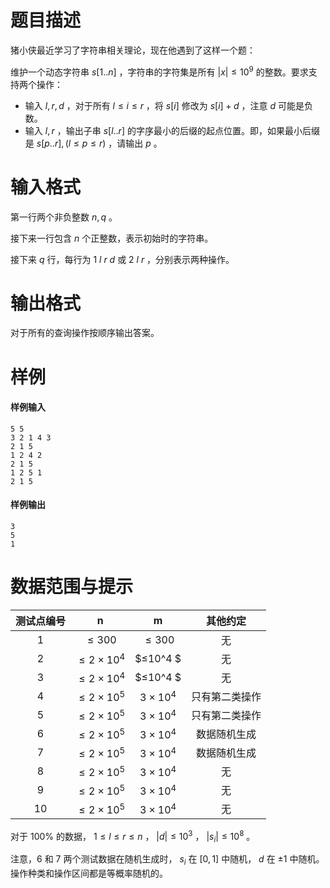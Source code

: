 
# 题目描述

猪小侠最近学习了字符串相关理论，现在他遇到了这样一个题：

维护一个动态字符串 $s[1..n]$ ，字符串的字符集是所有 $|x| ≤ 10^9$ 的整数。要求支持两个操作：
- 输入 $l, r, d$ ，对于所有 $l ≤ i ≤ r$ ，将 $s[i]$ 修改为 $s[i] + d$ ，注意 $d$ 可能是负数。
- 输入 $l, r$ ，输出子串 $s[l..r]$ 的字ި序最小的后缀的起点位置。即，如果最小后缀是 $s[p..r],(l ≤p ≤ r)$ ，请输出 $p$ 。

# 输入格式

第一行两个非负整数 $n, q$ 。

接下来一行包含 $n$ 个正整数，表示初始时的字符串。

接下来 $q$ 行，每行为 $1$ $l$ $r$ $d$ 或 $2$ $l$ $r$ ，分别表示两种操作。

# 输出格式

对于所有的查询操作按顺序输出答案。


# 样例

#### 样例输入
```plain
5 5
3 2 1 4 3
2 1 5
1 2 4 2
2 1 5
1 2 5 1
2 1 5
```

#### 样例输出
```plain
3
5
1
```

# 数据范围与提示

|测试点编号|n|m|其他约定|
|:-:|:-:|:-:|:-:|
|1|$≤ 300$|$≤ 300$|无|
|2|$≤ 2 × 10^4$|$≤10^4 $|无|
|3|$≤ 2 × 10^4$|$≤10^4 $|无|
|4|$≤ 2 × 10^5$|$3×10^4$|只有第二类操作|
|5|$≤ 2 × 10^5$|$3×10^4$|只有第二类操作|
|6|$≤ 2 × 10^5$|$3×10^4$|数据随机生成|
|7|$≤ 2 × 10^5$|$3×10^4$|数据随机生成|
|8|$≤ 2 × 10^5$|$3×10^4$|无|
|9|$≤ 2 × 10^5$|$3×10^4$|无|
|10|$≤ 2 × 10^5$|$3×10^4$|无|

对于 $100\%$ 的数据， $1 ≤ l ≤ r ≤ n$ ， $|d| ≤ 10^3$ ， $|s_i| ≤ 10^8$ 。

注意，$6$ 和 $7$ 两个测试数据在随机生成时， $s_i$ 在 $[0, 1]$ 中随机， $d$ 在 $±1$ 中随机。操作种类和操作区间都是等概率随机的。

